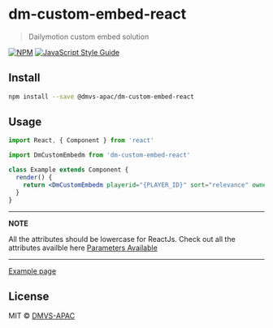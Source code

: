# dm-custom-embed-react

> Dailymotion custom embed solution

[![NPM](https://img.shields.io/npm/v/dm-custom-embed-react.svg)](https://www.npmjs.com/package/dm-custom-embed-react) [![JavaScript Style Guide](https://img.shields.io/badge/code_style-standard-brightgreen.svg)](https://standardjs.com)

## Install

```bash
npm install --save @dmvs-apac/dm-custom-embed-react
```

## Usage

```jsx
import React, { Component } from 'react'

import DmCustomEmbedm from 'dm-custom-embed-react'

class Example extends Component {
  render() {
    return <DmCustomEmbedm playerid="{PLAYER_ID}" sort="relevance" owners="{YOUR_CHANNEL_NAME}" /> />
  }
}
```
---
**NOTE**

All the attributes should be lowercase for ReactJs. Check out all the attributes availble here [Parameters Available](https://dmvs-apac.github.io/custom-embed-v2/#parameters-available)

---

[Example page](https://dmvs-apac.github.io/dm-custom-embed-react/)

## License

MIT © [DMVS-APAC](https://github.com/DMVS-APAC)


